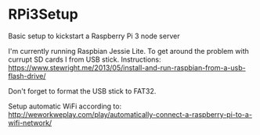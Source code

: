 # RPi3Setup
Basic setup to kickstart a Raspberry Pi 3 node server

I'm currently running Raspbian Jessie Lite. To get around the problem with currupt SD cards I from USB stick. Instructions:
https://www.stewright.me/2013/05/install-and-run-raspbian-from-a-usb-flash-drive/

Don't forget to format the USB stick to FAT32.

Setup automatic WiFi according to:
http://weworkweplay.com/play/automatically-connect-a-raspberry-pi-to-a-wifi-network/




